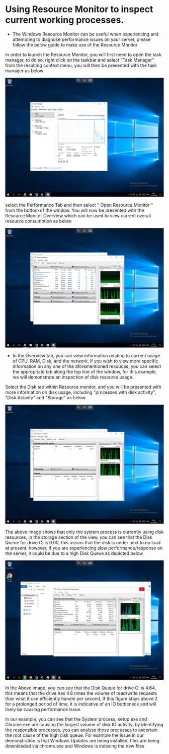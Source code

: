 # Using Resource Monitor to inspect current working processes.

* The Windows Resource Monitor can be useful when experiencing and attempting to diagnose performance issues on your server, please follow the below guide to make use of the Resource Monitor

In order to launch the Resource Monitor, you will first need to open the task manager, to do so, right click on the taskbar and select "Task Manager" from the resulting context menu, you will then be presented with the task manager as below

![Task Manager](Images/resmon/taskmanager.png)

select the Performance Tab and then select " Open Resource Monitor " from the bottom of the window. You will now be presented with the Resource Monitor Overview which can be used to view current overall resource consumption as below

![Resource Monitor](Images/resmon/resmonoverview.png)

* In the Overview tab, you can view information relating to current usage of CPU, RAM, Disk, and the network, if you wish to view more specific information on any one of the aforementioned resouces, 
  you can select the appropriate tab along the top line of the window, for this example, we will demonstrate an inspection of disk resource usage.

Select the Disk tab within Resource monitor, and you will be presented with more information on disk usage, including "processes with disk activity", "Disk Activity" and "Storage" as below

![Disk Section](Images/resmon/noloadqueue.png)

The above image shows that only the system process is currently using disk resources, in the storage section of the view, you can see that the Disk Queue for drive C: is 0.00, this means that the disk is under next to no load at present, however, if you are experiencing slow performance/response on the server, it could be due to a high Disk Queue as depicted below

![Disk Queue](Images/resmon/performanceimpactingqueue.png)

In the Above image, you can see that the Disk Queue for drive C: is 4.64, this means that the drive has 4.6 times the volume of read/write requests than what it can efficiently handle per second, If this figure stays above 2 for a prolonged period of time, it is indicative of an IO bottleneck and will likely be causing performance issue.

In our example, you can see that the System process, setup.exe and Chrome.exe are causing the largest volume of disk IO activity, by identifying the responsible processes, you can analyse those processes to ascertain the root cause of the high disk queue. For example the issue in our demonstration is that Windows Updates are being installed, files are being downloaded via chrome.exe and Windows is indexing the new files